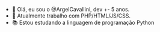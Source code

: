 - 👋 Olá, eu sou o @ArgelCavallini, dev +- 5 anos.
- 👀 Atualmente trabalho com PHP/HTML/JS/CSS.
- 📚 Estou estudando a linguagem de programação Python
